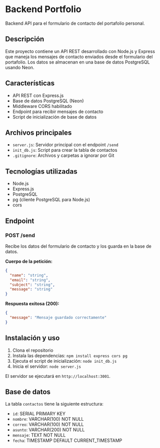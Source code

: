# Backend Portfolio

Backend API para el formulario de contacto del portafolio personal.

## Descripción

Este proyecto contiene un API REST desarrollado con Node.js y Express que maneja los mensajes de contacto enviados desde el formulario del portafolio. Los datos se almacenan en una base de datos PostgreSQL usando Neon.

## Características

- API REST con Express.js
- Base de datos PostgreSQL (Neon)
- Middleware CORS habilitado
- Endpoint para recibir mensajes de contacto
- Script de inicialización de base de datos

## Archivos principales

- `server.js`: Servidor principal con el endpoint `/send`
- `init_db.js`: Script para crear la tabla de contactos
- `.gitignore`: Archivos y carpetas a ignorar por Git

## Tecnologías utilizadas

- Node.js
- Express.js
- PostgreSQL
- pg (cliente PostgreSQL para Node.js)
- cors

## Endpoint

### POST /send

Recibe los datos del formulario de contacto y los guarda en la base de datos.

**Cuerpo de la petición:**
```json
{
  "name": "string",
  "email": "string",
  "subject": "string",
  "message": "string"
}
```

**Respuesta exitosa (200):**
```json
{
  "message": "Mensaje guardado correctamente"
}
```

## Instalación y uso

1. Clona el repositorio
2. Instala las dependencias: `npm install express cors pg`
3. Ejecuta el script de inicialización: `node init_db.js`
4. Inicia el servidor: `node server.js`

El servidor se ejecutará en `http://localhost:3001`.

## Base de datos

La tabla `contactos` tiene la siguiente estructura:
- `id`: SERIAL PRIMARY KEY
- `nombre`: VARCHAR(100) NOT NULL
- `correo`: VARCHAR(100) NOT NULL
- `asunto`: VARCHAR(200) NOT NULL
- `mensaje`: TEXT NOT NULL
- `fecha`: TIMESTAMP DEFAULT CURRENT_TIMESTAMP